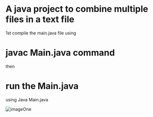 # A java project to combine multiple files in a text file

1st compile the main.java file 
using 
# javac Main.java   command

then
# run the Main.java 

using Java Main.java

![imageOne](./Screenshots/1.jpeg)

